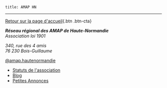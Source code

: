 	title: AMAP HN
---

[Retour sur la page d'accueil](){.btn .btn-cta}
<div>
<address>
<p>
	<strong>Réseau régional des AMAP de Haute-Normandie</strong><br>
	Association loi 1901
</p>
<p>
	340, rue des 4 amis<br>
	76 230 Bois-Guillaume
</p>
</address>
</div>
<http://reseau-amap-hn.org>  
<contact@reseau-amap-hn.com>  
<a href="https://www.facebook.com/amap.hautenormandie" class="icon">
	<span class="icon-facebook"></span>
	@amap.hautenormandie
</a>

 - [Statuts de l'association](statuts-de-lassociation)
 - [Blog](blog)
 - [Petites Annonces](annonces)
